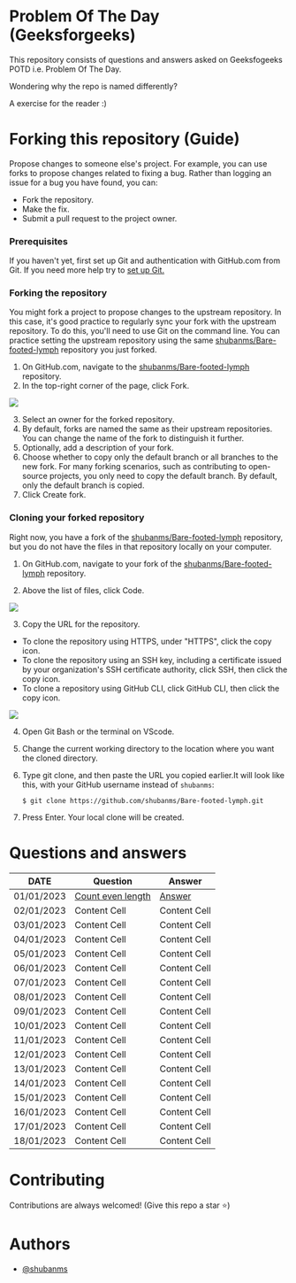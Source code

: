 
# Problem Of The Day (Geeksforgeeks)

This repository consists of questions and answers asked on Geeksfogeeks POTD 
i.e. Problem Of The Day.

Wondering why the repo is named differently?


A exercise for the reader :)

# Forking this repository (Guide)

Propose changes to someone else's project.
For example, you can use forks to propose 
changes related to fixing a bug. 
Rather than logging an issue for a bug you have 
found, you can:

- Fork the repository.
- Make the fix.
- Submit a pull request to the project owner.

### Prerequisites
If you haven't yet, 
first set up Git and authentication 
with GitHub.com from Git.
If you need more help try to [set up Git.](https://docs.github.com/en/get-started/quickstart/set-up-git)


### Forking the repository

You might fork a project to propose changes to the
upstream repository. In this case, it's good 
practice to regularly sync your fork with the upstream 
repository. To do this, you'll need to use Git on the 
command line. You can practice setting the upstream 
repository using the same [shubanms/Bare-footed-lymph](https://github.com/shubanms/Bare-footed-lymph)
repository you just forked.


1. On GitHub.com, navigate to the [shubanms/Bare-footed-lymph](https://github.com/shubanms/Bare-footed-lymph) repository.
2. In the top-right corner of the page, click Fork.
<img src="https://docs.github.com/assets/cb-23088/images/help/repository/fork_button.png">

3. Select an owner for the forked repository.
4. By default, forks are named the same as their upstream repositories. You can change the name of the fork to distinguish it further.
5. Optionally, add a description of your fork.
6. Choose whether to copy only the default branch or all branches to the new fork. For many forking scenarios, such as contributing to open-source projects, you only need to copy the default branch. By default, only the default branch is copied.
7. Click Create fork.

### Cloning your forked repository

Right now, you have a fork of the [shubanms/Bare-footed-lymph](https://github.com/shubanms/Bare-footed-lymph) repository, but you do not have the files in that repository locally on your computer.

1. On GitHub.com, navigate to your fork of the [shubanms/Bare-footed-lymph](https://github.com/shubanms/Bare-footed-lymph) repository.

2. Above the list of files, click Code.
<img src="https://docs.github.com/assets/cb-20363/images/help/repository/code-button.png">

3. Copy the URL for the repository.

- To clone the repository using HTTPS, under "HTTPS", click the copy icon.
- To clone the repository using an SSH key, including a certificate issued by your organization's SSH certificate authority, click SSH, then click the copy icon.
- To clone a repository using GitHub CLI, click GitHub CLI, then click the copy icon.

<img src="https://docs.github.com/assets/cb-33207/images/help/repository/https-url-clone-cli.png">

4. Open Git Bash or the terminal on VScode.

5. Change the current working directory to the location where you want the cloned directory.

6. Type git clone, and then paste the URL you copied earlier.It will look like this, with your GitHub username instead of `shubanms`:

    ```
    $ git clone https://github.com/shubanms/Bare-footed-lymph.git
    ```

7. Press Enter. Your local clone will be created.

# Questions and answers
DATE  | Question  |  Answer
------------- | -------------  |  -------------  |
01/01/2023  | [Count even length](https://practice.geeksforgeeks.org/problems/count-even-length1907/1)   |  [Answer](https://github.com/shubanms/Bare-footed-lymph/blob/main/CountEvenLength.py)   |
02/01/2023  | Content Cell   |  Content Cell   |
03/01/2023  | Content Cell   |  Content Cell   |
04/01/2023  | Content Cell   |  Content Cell   |
05/01/2023  | Content Cell   |  Content Cell   |
06/01/2023  | Content Cell   |  Content Cell   |
07/01/2023  | Content Cell   |  Content Cell   |
08/01/2023  | Content Cell   |  Content Cell   |
09/01/2023  | Content Cell   |  Content Cell   |
10/01/2023  | Content Cell   |  Content Cell   |
11/01/2023  | Content Cell   |  Content Cell   |
12/01/2023  | Content Cell   |  Content Cell   |
13/01/2023  | Content Cell   |  Content Cell   |
14/01/2023  | Content Cell   |  Content Cell   |
15/01/2023  | Content Cell   |  Content Cell   |
16/01/2023  | Content Cell   |  Content Cell   |
17/01/2023  | Content Cell   |  Content Cell   |
18/01/2023  | Content Cell   |  Content Cell   |

# Contributing

Contributions are always welcomed! (Give this repo a star ⭐)



# Authors

- [@shubanms](https://github.com/shubanms)

